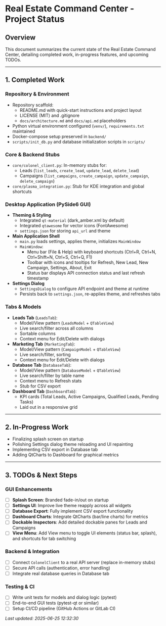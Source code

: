 # Real Estate Command Center - Project Status

## Overview
This document summarizes the current state of the Real Estate Command Center, detailing completed work, in-progress features, and upcoming TODOs.

---

## 1. Completed Work

### Repository & Environment
- Repository scaffold:
  - README.md with quick-start instructions and project layout
  - LICENSE (MIT) and .gitignore
  - `docs/architecture.md` and `docs/api.md` placeholders
- Python virtual environment configured (`venv/`), `requirements.txt` maintained
- Docker-compose setup preserved in `backend/`
- `scripts/init_db.py` and database initialization scripts in `scripts/`

### Core & Backend Stubs
- `core/colonel_client.py`: In-memory stubs for:
  - Leads (`list_leads`, `create_lead`, `update_lead`, `delete_lead`)
  - Campaigns (`list_campaigns`, `create_campaign`, `update_campaign`, `delete_campaign`)
- `core/plasma_integration.py`: Stub for KDE integration and global shortcuts

### Desktop Application (PySide6 GUI)
- **Theming & Styling**
  - Integrated `qt-material` (dark_amber.xml by default)
  - Integrated `qtawesome` for vector icons (FontAwesome)
  - `settings.json` for storing `api_url` and theme
- **Main Application Shell**
  - `main.py` loads settings, applies theme, initializes `MainWindow`
  - `MainWindow`:
    - Menu bar (File & Help) with keyboard shortcuts (Ctrl+R, Ctrl+N, Ctrl+Shift+N, Ctrl+S, Ctrl+Q, F1)
    - Toolbar with icons and tooltips for Refresh, New Lead, New Campaign, Settings, About, Exit
    - Status bar displays API connection status and last refresh timestamp
- **Settings Dialog**
  - `SettingsDialog` to configure API endpoint and theme at runtime
  - Persists back to `settings.json`, re-applies theme, and refreshes tabs

### Tabs & Models
- **Leads Tab** (`LeadsTab`):
  - Model/View pattern (`LeadsModel` + `QTableView`)
  - Live search/filter across all columns
  - Sortable columns
  - Context menu for Edit/Delete with dialogs
- **Marketing Tab** (`MarketingTab`):
  - Model/View pattern (`CampaignModel` + `QTableView`)
  - Live search/filter, sorting
  - Context menu for Edit/Delete with dialogs
- **Database Tab** (`DatabaseTab`):
  - Model/View pattern (`DatabaseModel` + `QTableView`)
  - Live search/filter by table name
  - Context menu to Refresh stats
  - Stub for CSV export
- **Dashboard Tab** (`DashboardTab`):
  - KPI cards (Total Leads, Active Campaigns, Qualified Leads, Pending Tasks)
  - Laid out in a responsive grid

---

## 2. In-Progress Work
- Finalizing splash screen on startup
- Polishing Settings dialog theme reloading and UI repainting
- Implementing CSV export in Database tab
- Adding QtCharts to Dashboard for graphical metrics

---

## 3. TODOs & Next Steps

### GUI Enhancements
- [ ] **Splash Screen**: Branded fade-in/out on startup
- [ ] **Settings UI**: Improve live theme reapply across all widgets
- [ ] **Database Export**: Fully implement CSV export functionality
- [ ] **Dashboard Charts**: Integrate QtCharts (bar/line charts) for metrics
- [ ] **Dockable Inspectors**: Add detailed dockable panes for Leads and Campaigns
- [ ] **View Menu**: Add View menu to toggle UI elements (status bar, splash), and shortcuts for tab switching

### Backend & Integration
- [ ] Connect `ColonelClient` to a real API server (replace in-memory stubs)
- [ ] Secure API calls (authentication, error handling)
- [ ] Integrate real database queries in Database tab

### Testing & CI
- [ ] Write unit tests for models and dialog logic (pytest)
- [ ] End-to-end GUI tests (pytest-qt or similar)
- [ ] Setup CI/CD pipeline (GitHub Actions or GitLab CI)

_Last updated: 2025-06-25 12:32:30_
